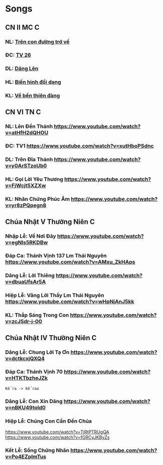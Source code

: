 # Songs
## CN II MC C
### NL: [Trên con đường trở về](https://www.youtube.com/watch?v=CCndrIUs0R0)
### ĐC: [TV 26](https://www.youtube.com/watch?v=MRoZumONgYk)
### DL: [Dâng Lên](https://www.youtube.com/watch?v=lzLJsja4Uk0)
### HL: [Biến hình đổi dạng](https://www.youtube.com/watch?v=8JFgPTD6SNY)
### KL: [Về bến thiên đàng](https://www.youtube.com/watch?v=bCeMIg-ab4U)

## CN VI TN C
### NL: Lên Đền Thánh https://www.youtube.com/watch?v=atHfH2dQHOU
### ĐC: TV1  https://www.youtube.com/watch?v=xutHboPSdnc
### DL: Trên Đĩa Thánh https://www.youtube.com/watch?v=y0ArSTzoUb0
### HL: Gọi Lời Yêu Thương https://www.youtube.com/watch?v=FjWcjt5XZXw
### KL: Nhân Chứng Phúc Âm https://www.youtube.com/watch?v=yr8zPQpegn8

## Chúa Nhật V Thường Niên C
### Nhập Lễ: Về Nơi Đây https://www.youtube.com/watch?v=egNls5RKDBw
### Đáp Ca: Thánh Vịnh 137 Lm Thái Nguyên https://www.youtube.com/watch?v=AMxu_ZkHAps
### Dâng Lễ: Lời Thiêng https://www.youtube.com/watch?v=dbuaUfsAr5A
### Hiệp Lễ: Vâng Lời Thầy Lm Thái Nguyên https://www.youtube.com/watch?v=wHpNjAnJ5kk
### KL: Thắp Sáng Trong Con https://www.youtube.com/watch?v=zcJSdr-j-00

## Chúa Nhật IV Thường Niên C
### Dâng Lễ: Chung Lời Tạ Ơn https://www.youtube.com/watch?v=dctkcxjQXQ4
### Đáp Ca: Thánh Vịnh 70 https://www.youtube.com/watch?v=HTKTbzheJZk
`Kể ra -> Kể rao`
### Dâng Lễ: Con Xin Dâng https://www.youtube.com/watch?v=nBKU49told0
### Hiệp Lễ: Chúng Con Cần Đến Chúa 
https://www.youtube.com/watch?v=TjRtPTRUgQA 
https://www.youtube.com/watch?v=fGRCyJKByZs
### Kết Lễ: Sống Chứng Nhân https://www.youtube.com/watch?v=Po4EZpImTus
